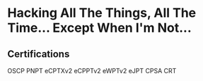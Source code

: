 # Hacking All The Things, All The Time... Except When I'm Not...

## Certifications
OSCP
PNPT
eCPTXv2
eCPPTv2
eWPTv2
eJPT
CPSA
CRT

<!--
**B0rk/B0rk** is a ✨ _special_ ✨ repository because its `README.md` (this file) appears on your GitHub profile.

Here are some ideas to get you started:

- 🔭 I’m currently working on ...
- 🌱 I’m currently learning ...
- 👯 I’m looking to collaborate on ...
- 🤔 I’m looking for help with ...
- 💬 Ask me about ...
- 📫 How to reach me: ...
- 😄 Pronouns: ...
- ⚡ Fun fact: ...
-->
